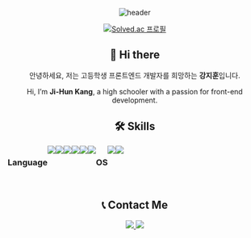 <!--프로필 메인-->
<div align="center">
 
![header](https://capsule-render.vercel.app/api?type=waving&color=gradient&height=150&section=header&fontSize=30&animation=twinkling&text=owxuxn%20👋)



[![Solved.ac
프로필](http://mazassumnida.wtf/api/v2/generate_badge?boj=jhsako)](https://solved.ac/jhsako)


## 👋 Hi there 

안녕하세요, 저는 고등학생 프론트엔드 개발자를 희망하는 **강지훈**입니다.

Hi, I’m **Ji-Hun Kang**, a high schooler with a passion for front-end development.

<!-- ## 💻 Projects

https://hanbomgo.kr - 한봄고등학교 학생포털
-->
## 🛠️ **Skills**
<div style="display:flex; flex-direction:row;">
    <h3>Language</h3>
    <img src="https://img.shields.io/badge/html5-%23E34F26.svg?style=for-the-badge&logo=html5&logoColor=white"> 
    <img src="https://img.shields.io/badge/css3-%231572B6.svg?style=for-the-badge&logo=css3&logoColor=white"> 
    <img src="https://img.shields.io/badge/javascript-%23323330.svg?style=for-the-badge&logo=javascript&logoColor=%23F7DF1E"> 
    <br>
    <img src="https://img.shields.io/badge/python-3670A0?style=for-the-badge&logo=python&logoColor=ffdd54">
    <!-- <img src="https://img.shields.io/badge/php-%23777BB4.svg?style=for-the-badge&logo=php&logoColor=white"> -->
    <br>
    <img src="https://img.shields.io/badge/mysql-4479A1.svg?style=for-the-badge&logo=mysql&logoColor=white">
    <img src="https://img.shields.io/badge/Oracle-F80000?style=for-the-badge&logo=oracle&logoColor=white">
    <br>
    <h3>OS</h3>
    <img src="https://img.shields.io/badge/Windows-0078D6?style=for-the-badge&logo=windows&logoColor=white">
    <img src="https://img.shields.io/badge/Linux-FF8B00?style=for-the-badge&logo=Linux&logoColor=black">
</div><br>
<!-- </div> -->

## 📞 Contact Me

<a href="https://www.instagram.com/owxuxn_/"> <img src="https://img.shields.io/badge/Instagram-E4405F?style=for-the-badge&logo=Instagram&logoColor=white"> </a>
<a href="mailto:kang0421591@gmail.com"> <img src="https://img.shields.io/badge/Gmail-D14836?style=for-the-badge&logo=gmail&logoColor=white"> </a>
</div>
<!--
**owxuxn/owxuxn** is a ✨ _special_ ✨ repository because its `README.md` (this file) appears on your GitHub profile.

Here are some ideas to get you started:

- 🔭 I’m currently working on ...
- 🌱 I’m currently learning ...
- 👯 I’m looking to collaborate on ...
- 🤔 I’m looking for help with ...
- 💬 Ask me about ...
- 📫 How to reach me: ...
- 😄 Pronouns: ...
- ⚡ Fun fact: ...
-->
